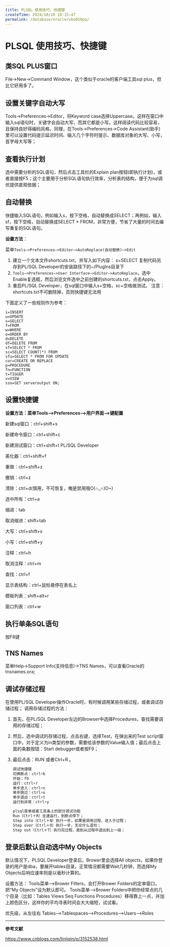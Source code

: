```yaml
---
title: PLSQL 使用技巧、快捷键
createTime: 2024/10/10 10:15:47
permalink: /database/oracle/xbo010pq/
---
```


# PLSQL 使用技巧、快捷键

## 类SQL PLUS窗口

File->New->Command Window，这个类似于oracle的客户端工具sql plus，但比它好用多了。

## 设置关键字自动大写

Tools->Preferences->Editor，将Keyword case选择Uppercase。这样在窗口中输入sql语句时，关键字会自动大写，而其它都是小写。这样阅读代码比较容易，且保持良好得编码风格，同理，在Tools->Preferences->Code Assistant(助手)里可以设置代码提示延迟时间、输入几个字符时提示、数据库对象的大写、小写，首字母大写等；

## 查看执行计划

选中需要分析的SQL语句，然后点击工具栏的Explain plan按钮(即执行计划)，或者直接按F5；这个主要用于分析SQL语句执行效率，分析表的结构，便于为sql调优提供直观依据；

## 自动替换

快捷输入SQL语句，例如输入s，按下空格，自动替换成SELECT；再例如，输入sf，按下空格，自动替换成SELECT * FROM，非常方便，节省了大量的时间去编写重复的SQL语句。

**设置方法**：

菜单`Tools–>Preferences–>Editor–>AutoReplace(自动替换)–>Edit`

1. 建立一个文本文件shortcuts.txt，并写入如下内容： s=SELECT 复制代码另存到PL/SQL Developer的安装路径下的~/PlugIns目录下
2. `Tools–>Preferences–>User Interface–>Editor–>AutoReplace`，选中Enable复选框，然后浏览文件选中之前创建的shortcuts.txt，点击Apply。
3. 重启PL/SQL Developer，在sql窗口中输入s+空格，sc+空格做测试。 注意：shortcuts.txt不可删除掉，否则快捷键无法用

下面定义了一些规则作为参考：

```
i=INSERT
u=UPDATE
s=SELECT
f=FROM
w=WHERE
o=ORDER BY
d=DELETE
df=DELETE FROM
sf=SELECT * FROM
sc=SELECT COUNT(*) FROM
sfu=SELECT * FROM FOR UPDATE
cor=CREATE OR REPLACE
p=PROCEDURE
fn=FUNCTION
t=TIGGER
v=VIEW
sso=SET serveroutput ON;
```



## 设置快捷键

**设置方法：菜单Tools–>Preferences–>用户界面–>键配置**

新建sql窗口：ctrl+shift+s 

新建命令窗口：ctrl+shift+c 

新建测试窗口：ctrl+shift+t PL/SQL Developer

美化器：ctrl+shift+f 

重做：ctrl+shift+z 

撤销：ctrl+z 

清除：ctrl+d(慎用，不可恢复，俺是禁用哦O(∩_∩)O~)

 选中所有：ctrl+a 

缩进：tab 

取消缩进：shift+tab 

大写：ctrl+shift+x 

小写：ctrl+shift+y 

注释：ctrl+h 

取消注释：ctrl+m 

查找：ctrl+f 

显示表结构：ctrl+鼠标悬停在表名上 

模板列表：shift+alt+r 

窗口列表：ctrl+w

## 执行单条SQL语句

按F8键

## TNS Names

菜单Help->Support Info(支持信息)->TNS Names，可以查看Oracle的tnsnames.ora;

## 调试存储过程

在使用PL/SQL Developer操作Oracle时，有时候调用某些存储过程，或者调试存储过程； 调用存储过程的方法：

1. 首先，在PL/SQL Developer左边的Browser中选择Procedures，查找需要调用的存储过程；

2. 然后，选中调试的存储过程，点击右键，选择Test，在弹出来的Test scrīpt窗口中，对于定义为in类型的参数，需要给该参数的Value输入值；最后点击上面的条数按钮：Start debugger或者按F9；

3. 最后点击：RUN 或者Ctrl+R 。

   ```sql
   调试快捷键
   切换断点：ctrl+b
   开始：f9
   运行：ctrl+r
   单步进入：ctrl+n
   单步跳过：ctrl+o
   单步退出：ctrl+t
   运行到异常：ctrl+y
   
   plsql菜单或者工具条上的部分调试功能
   Run（Ctrl＋R）全速运行，到断点停下；
   Step into（Ctrl＋N）执行一步，如果是调用过程，进入子过程；
   Step over（Ctrl＋O）执行一步，无论什么语句；
   Step out（Ctrl＋T）执行完过程，直到从过程中退出到上一级；
   ```

## 登录后默认自动选中My Objects

默认情况下，PLSQL Developer登录后，Brower里会选择All objects，如果你登录的用户是dba，要展开tables目录，正常情况都需要Wait几秒钟，而选择My Objects后响应速率则是以毫秒计算的。

设置方法： Tools菜单–>Brower Filters，会打开Brower Folders的定单窗口，把“My Objects”设为默认即可。 Tools菜单–>Brower Folders中把你经常点的几个目录（比如：Tables Views Seq Functions Procedures）移得靠上一点，并加上颜色区分，这样你的平均寻表时间会大大缩短，试试看。

优先级，从左往右 Tables–>Tablespaces–>Procedures–>Users–>Roles



---

**参考文献**

https://www.cnblogs.com/linjiqin/p/3152538.html